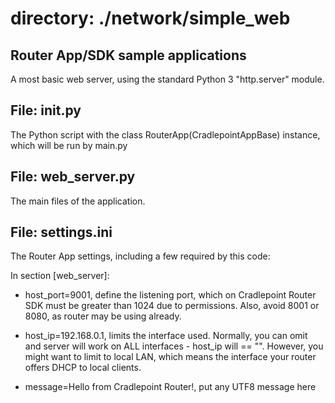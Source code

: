 # directory: ./network/simple_web
## Router App/SDK sample applications

A most basic web server, using the standard Python 3 "http.server" module.

## File: __init__.py

The Python script with the class RouterApp(CradlepointAppBase) instance,
which will be run by main.py

## File: web_server.py

The main files of the application.

## File: settings.ini

The Router App settings, including a few required by this code:

In section [web_server]:

* host_port=9001, define the listening port, which on Cradlepoint Router
SDK must be greater than 1024 due to permissions. 
Also, avoid 8001 or 8080, as router may be using already. 

* host_ip=192.168.0.1, limits the interface used. 
Normally, you can omit and server will work on ALL interfaces - 
host_ip will == "". 
However, you might want to limit to local LAN, which means the interface
your router offers DHCP to local clients.

* message=Hello from Cradlepoint Router!, put any UTF8 message here
